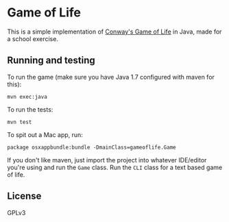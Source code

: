 # Game of Life

This is a simple implementation of [Conway's Game of Life](https://en.wikipedia.org/wiki/Conway's_Game_of_Life) in Java, made for a school exercise.

## Running and testing

To run the game (make sure you have Java 1.7 configured with maven for this):

`mvn exec:java`

To run the tests:

`mvn test`

To spit out a Mac app, run:

`package osxappbundle:bundle -DmainClass=gameoflife.Game`

If you don't like maven, just import the project into whatever IDE/editor you're using and run the `Game` class. Run the `CLI` class for a text based game of life.

## License

GPLv3